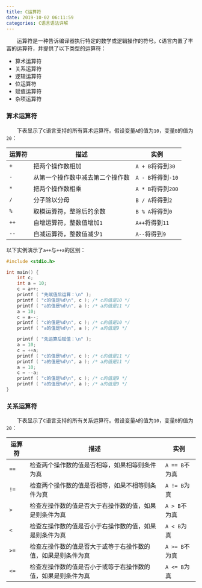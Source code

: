 ```yaml
---
title: C运算符
date: 2019-10-02 06:11:59
categories: C语言语法详解
---
```

&emsp;&emsp;运算符是一种告诉编译器执行特定的数学或逻辑操作的符号。`C`语言内置了丰富的运算符，并提供了以下类型的运算符：

- 算术运算符
- 关系运算符
- 逻辑运算符
- 位运算符
- 赋值运算符
- 杂项运算符

### 算术运算符

&emsp;&emsp;下表显示了`C`语言支持的所有算术运算符。假设变量`A`的值为`10`，变量`B`的值为`20`：

运算符  | 描述                         | 实例
-------|------------------------------|-----
`+`    | 把两个操作数相加               | `A + B`将得到`30`
`-`    | 从第一个操作数中减去第二个操作数 | `A - B`将得到`-10`
`*`    | 把两个操作数相乘               | `A * B`将得到`200`
`/`    | 分子除以分母                   | `B / A`将得到`2`
`%`    | 取模运算符，整除后的余数        | `B % A`将得到`0`
`++`   | 自增运算符，整数值增加`1`       | `A++`将得到`11`
`--`   | 自减运算符，整数值减少`1`       | `A--`将得到`9`

以下实例演示了`a++`与`++a`的区别：

``` cpp
#include <stdio.h>

int main() {
    int c;
    int a = 10;
    c = a++;
    printf ( "先赋值后运算：\n" );
    printf ( "c的值是%d\n", c ); /* c的值是10 */
    printf ( "a的值是%d\n", a ); /* a的值是11 */
    a = 10;
    c = a--;
    printf ( "c的值是%d\n", c ); /* c的值是10 */
    printf ( "a的值是%d\n", a ); /* a的值是9 */

    printf ( "先运算后赋值：\n" );
    a = 10;
    c = ++a;
    printf ( "c的值是%d\n", c ); /* c的值是11 */
    printf ( "a的值是%d\n", a ); /* a的值是11 */
    a = 10;
    c = --a;
    printf ( "c的值是%d\n", c ); /* c的值是9 */
    printf ( "a的值是%d\n", a ); /* a的值是9 */
}
```

### 关系运算符

&emsp;&emsp;下表显示了`C`语言支持的所有关系运算符。假设变量`A`的值为`10`，变量`B`的值为`20`：

运算符 | 描述                                                    | 实例
-------|--------------------------------------------------------|-----
`==`   | 检查两个操作数的值是否相等，如果相等则条件为真             | `A == B`不为真
`!=`   | 检查两个操作数的值是否相等，如果不相等则条件为真           | `A != B`为真
`>`    | 检查左操作数的值是否大于右操作数的值，如果是则条件为真      | `A > B`不为真
`<`    | 检查左操作数的值是否小于右操作数的值，如果是则条件为真      | `A < B`为真
`>=`   | 检查左操作数的值是否大于或等于右操作数的值，如果是则条件为真 | `A >= B`不为真
`<=`   | 检查左操作数的值是否小于或等于右操作数的值，如果是则条件为真 | `A <= B`为真